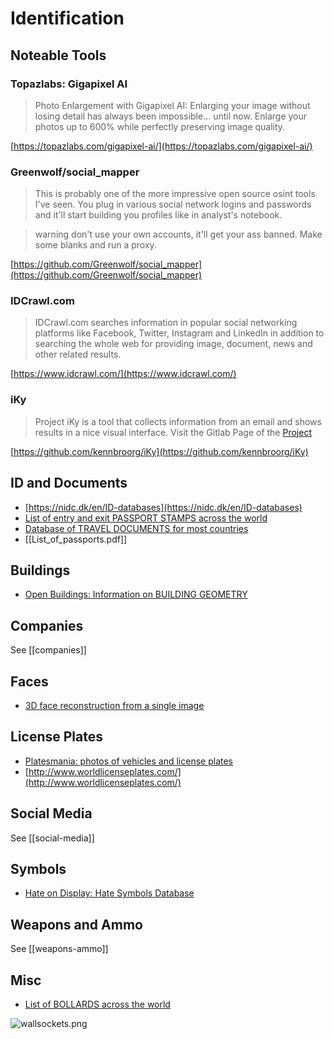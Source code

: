 # Identification
## Noteable Tools
### Topazlabs: Gigapixel AI
> Photo Enlargement with Gigapixel AI: Enlarging your image without losing detail has always been impossible… until now. Enlarge your photos up to 600% while perfectly preserving image quality.

[https://topazlabs.com/gigapixel-ai/](https://topazlabs.com/gigapixel-ai/)

### Greenwolf/social_mapper
> This is probably one of the more impressive open source osint tools I've seen. You plug in various social network logins and passwords and it'll start building you profiles like in analyst's notebook.

> warning don't use your own accounts, it'll get your ass banned. Make some blanks and run a proxy.

[https://github.com/Greenwolf/social_mapper](https://github.com/Greenwolf/social_mapper)

### IDCrawl.com
> IDCrawl.com searches information in popular social networking platforms like Facebook, Twitter, Instagram and LinkedIn in addition to searching the whole web for providing image, document, news and other related results.

[https://www.idcrawl.com/](https://www.idcrawl.com/)

### iKy
> Project iKy is a tool that collects information from an email and shows results in a nice visual interface.
> Visit the Gitlab Page of the [Project](https://kennbroorg.gitlab.io/ikyweb/)

[https://github.com/kennbroorg/iKy](https://github.com/kennbroorg/iKy)

## ID and Documents
* [https://nidc.dk/en/ID-databases](https://nidc.dk/en/ID-databases)
* [List of entry and exit PASSPORT STAMPS across the world](https://www.wikiwand.com/en/Passport_stamp)
* [Database of TRAVEL DOCUMENTS for most countries](http://www.edisontd.net/)
* [[List_of_passports.pdf]]

## Buildings
* [Open Buildings: Information on BUILDING GEOMETRY](https://sites.research.google/open-buildings/#explore)

## Companies
See [[companies]]

## Faces
* [3D face reconstruction from a single image](https://vrn.aaronsplace.co.uk/)

## License Plates
* [Platesmania: photos of vehicles and license plates](https://platesmania.com/)
* [http://www.worldlicenseplates.com/](http://www.worldlicenseplates.com/)

## Social Media
See [[social-media]]

## Symbols
* [Hate on Display: Hate Symbols Database](https://www.adl.org/hate-symbols)

## Weapons and Ammo
See [[weapons-ammo]]

## Misc
* [List of BOLLARDS across the world](https://docs.google.com/spreadsheets/d/1Glk_gUpSThPqof22DKI3_ol73CULxCeKxEC99z_BM30/htmlview)

![wallsockets.png](wallsockets.png)
